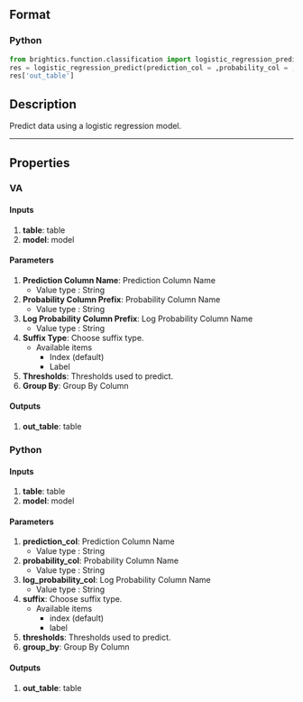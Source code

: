 ## Format
### Python
```python
from brightics.function.classification import logistic_regression_predict
res = logistic_regression_predict(prediction_col = ,probability_col = ,log_probability_col = ,suffix = ,thresholds = ,group_by = )
res['out_table']
```

## Description
Predict data using a logistic regression model.

---

## Properties
### VA
#### Inputs
1. **table**: table
2. **model**: model

#### Parameters
1. **Prediction Column Name**: Prediction Column Name
   - Value type : String
2. **Probability Column Prefix**: Probability Column Name
   - Value type : String
3. **Log Probability Column Prefix**: Log Probability Column Name
   - Value type : String
4. **Suffix Type**: Choose suffix type.
   - Available items
      - Index (default)
      - Label
5. **Thresholds**: Thresholds used to predict.
6. **Group By**: Group By Column

#### Outputs
1. **out_table**: table

### Python
#### Inputs
1. **table**: table
2. **model**: model

#### Parameters
1. **prediction_col**: Prediction Column Name
   - Value type : String
2. **probability_col**: Probability Column Name
   - Value type : String
3. **log_probability_col**: Log Probability Column Name
   - Value type : String
4. **suffix**: Choose suffix type.
   - Available items
      - index (default)
      - label
5. **thresholds**: Thresholds used to predict.
6. **group_by**: Group By Column

#### Outputs
1. **out_table**: table

